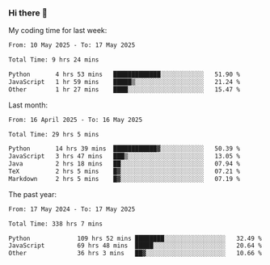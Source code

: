 ### Hi there 👋

My coding time for last week:

<!--START_SECTION:week-->

```txt
From: 10 May 2025 - To: 17 May 2025

Total Time: 9 hrs 24 mins

Python       4 hrs 53 mins   █████████████░░░░░░░░░░░░   51.90 %
JavaScript   1 hr 59 mins    █████▒░░░░░░░░░░░░░░░░░░░   21.24 %
Other        1 hr 27 mins    ████░░░░░░░░░░░░░░░░░░░░░   15.47 %
```

<!--END_SECTION:week-->

Last month:

<!--START_SECTION:month-->

```txt
From: 16 April 2025 - To: 16 May 2025

Total Time: 29 hrs 5 mins

Python       14 hrs 39 mins  ████████████▓░░░░░░░░░░░░   50.39 %
JavaScript   3 hrs 47 mins   ███▒░░░░░░░░░░░░░░░░░░░░░   13.05 %
Java         2 hrs 18 mins   ██░░░░░░░░░░░░░░░░░░░░░░░   07.94 %
TeX          2 hrs 5 mins    █▓░░░░░░░░░░░░░░░░░░░░░░░   07.21 %
Markdown     2 hrs 5 mins    █▓░░░░░░░░░░░░░░░░░░░░░░░   07.19 %
```

<!--END_SECTION:month-->

The past year:

<!--START_SECTION:year-->

```txt
From: 17 May 2024 - To: 17 May 2025

Total Time: 338 hrs 7 mins

Python             109 hrs 52 mins ████████░░░░░░░░░░░░░░░░░   32.49 %
JavaScript         69 hrs 48 mins  █████░░░░░░░░░░░░░░░░░░░░   20.64 %
Other              36 hrs 3 mins   ██▓░░░░░░░░░░░░░░░░░░░░░░   10.66 %
```

<!--END_SECTION:year-->
